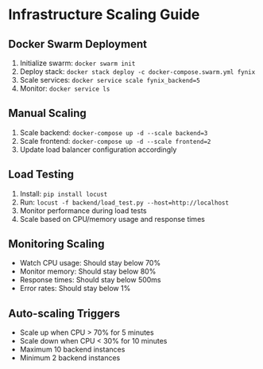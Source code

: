 # Infrastructure Scaling Guide

## Docker Swarm Deployment
1. Initialize swarm: `docker swarm init`
2. Deploy stack: `docker stack deploy -c docker-compose.swarm.yml fynix`
3. Scale services: `docker service scale fynix_backend=5`
4. Monitor: `docker service ls`

## Manual Scaling
1. Scale backend: `docker-compose up -d --scale backend=3`
2. Scale frontend: `docker-compose up -d --scale frontend=2`
3. Update load balancer configuration accordingly

## Load Testing
1. Install: `pip install locust`
2. Run: `locust -f backend/load_test.py --host=http://localhost`
3. Monitor performance during load tests
4. Scale based on CPU/memory usage and response times

## Monitoring Scaling
- Watch CPU usage: Should stay below 70%
- Monitor memory: Should stay below 80%
- Response times: Should stay below 500ms
- Error rates: Should stay below 1%

## Auto-scaling Triggers
- Scale up when CPU > 70% for 5 minutes
- Scale down when CPU < 30% for 10 minutes
- Maximum 10 backend instances
- Minimum 2 backend instances

